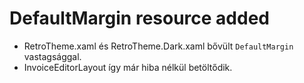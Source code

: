 # DefaultMargin resource added
- RetroTheme.xaml és RetroTheme.Dark.xaml bővült `DefaultMargin` vastagsággal.
- InvoiceEditorLayout így már hiba nélkül betöltődik.
